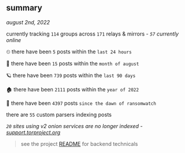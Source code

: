 
## summary
_august 2nd, 2022_

currently tracking `114` groups across `171` relays & mirrors - _`57` currently online_

⏲ there have been `5` posts within the `last 24 hours`

🦈 there have been `15` posts within the `month of august`

🪐 there have been `739` posts within the `last 90 days`

🏚 there have been `2111` posts within the `year of 2022`

🦕 there have been `4397` posts `since the dawn of ransomwatch`

there are `55` custom parsers indexing posts

_`20` sites using v2 onion services are no longer indexed - [support.torproject.org](https://support.torproject.org/onionservices/v2-deprecation/)_

> see the project [README](https://github.com/joshhighet/ransomwatch#ransomwatch--) for backend technicals
